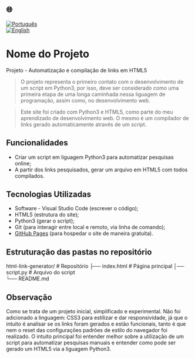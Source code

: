 ## 🌐
[![Português](https://img.shields.io/badge/-Português-green)](README.md)  
[![English](https://img.shields.io/badge/-English-blue)](README_en.md)

# Nome do Projeto

Projeto - Automatização e compilação de links em HTML5

> O projeto representa o primeiro contato com o desenvolvimento de um script em Python3, por isso,
deve ser considerado como uma primeira etapa de uma longa caminhada nessa liguagem de programação, assim como, no desenvolvimento web.

> Este site foi criado com Python3 e HTML5, como parte do meu aprendizado de desenvolvimento web.
> O mesmo é um compilador de links gerado automaticamente através de um script.

## Funcionalidades

- Criar um script em liguagem Python3 para automatizar pesquisas online;
- A partir dos links pesquisados, gerar um arquivo em HTML5 com todos compilados.

## Tecnologias Utilizadas

- Software - Visual Studio Code (escrever o código);
- HTML5 (estrutura do site);
- Python3 (gerar o script);
- Git (para interagir entre local e remoto, via linha de comando);
- [GitHub Pages](https://pages.github.com/) (para hospedar o site de maneira gratuita).

## Estruturação das pastas no repositório

html-link-generator/          # Repositório
├── index.html                # Página principal
│── script.py                 # Arquivo do script                          
└── README.md

## Observação

Como se trata de um projeto inicial, simplificado e experimental. Não foi adicionado a linguagem: CSS3 para estilizar e dar responsividade,
já que o intuito é analisar se os links foram gerados e estão funcionais, tanto é que nem o reset das configurações padrões 
de estilo do navegador foi realizado. O intuito principal foi entender melhor sobre a utilização de um script para automatizar pesquisas manuais
e entender como pode ser gerado um HTML5 via a liguagem Python3. 
